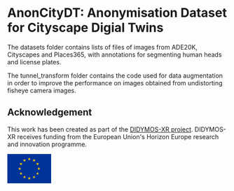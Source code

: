 # AnonCityDT: Anonymisation Dataset for Cityscape Digial Twins
The datasets folder contains lists of files of images from ADE20K, Cityscapes and Places365, with annotations for segmenting human heads and license plates.

The tunnel_transform folder contains the code used for data augmentation in order to improve the performance on images obtained from undistorting fisheye camera images.

## Acknowledgement

This work has been created as part of the [DIDYMOS-XR project](https://didymos-xr.eu). DIDYMOS-XR receives funding from the European Union's Horizon Europe research and innovation programme. 

<img src="normal-reproduction-low-resolution.jpg" width="100">
